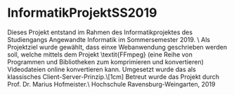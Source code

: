# InformatikProjektSS2019
Dieses Projekt entstand im Rahmen des Informatikprojektes des Studiengangs Angewandte Informatik im Sommersemester 2019. \\
Als Projektziel wurde gewählt, dass einxe Webanwendung geschrieben werden soll, welche mittels dem Projekt \textit{FFmpeg} (eine Reihe von Programmen und Bibliotheken zum komprimieren und konvertieren) Videodateien online konvertieren kann. Umgesetzt wurde das als klassisches Client-Server-Prinzip.\\[1cm]
Betreut wurde das Projekt durch Prof. Dr. Marius Hofmeister.\\
Hochschule Ravensburg-Weingarten, 2019
